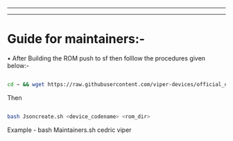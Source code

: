 --------------------------------------------------------------

--------------------------------------------------------------

Guide for maintainers:-
======================

• After Building the ROM push to sf then folllow the procedures given below:-

```bash

cd ~ && wget https://raw.githubusercontent.com/viper-devices/official_devices/pie/Jaoncreate.sh

```

Then

```bash

bash Jsoncreate.sh <device_codename> <rom_dir>

```

Example - bash Maintainers.sh cedric viper

